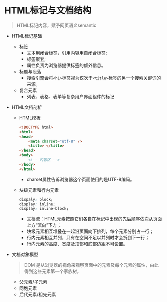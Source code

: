 # HTML标记与文档结构
    
> HTML标记内容，赋予网页语义semantic

- HTML标记基础
    + 标签
        * 文本用闭合标签，引用内容用自闭合标签;
        * 标签嵌套;
        * 属性负责为浏览器提供标签的额外信息。
    + 标题与段落
        * 搜索引擎会将`<h1>`标签视为仅次于`<title>`标签的另一个搜索关键词的来源。
    + 复合元素
        * 列表、表格、表单等复杂用户界面组件的标记 

- HTML文档剖析
    + HTML模板

        ```HTML
        <!DOCTYPE html>
        <html>
        <head>
            <meta charset="utf-8" />
            <title> </title>
        </head>
        <body>
            <!-- 内容区 -->
        </body>
        </html>
        ```

        * charset属性告诉浏览器这个页面使用的是UTF-8编码。
    + 块级元素和行内元素
    
        ```css
        dispaly: block;
        display: inline;
        display: inline-block;
        ```

        * 文档流：HTML元素按照它们各自在标记中出现的先后顺序依次从页面上方“流向”下方；
        * 块级元素相互堆叠在一起沿页面向下排列，每个元素分别占一行；
        * 行内元素相互并列，只有在空间不足以并列时才会折到下一行；
        * 行内元素的高度、宽度及顶部和底部边距不可设置。
        
- 文档对象模型

    > DOM 是从浏览器的视角来观察页面中的元素及每个元素的属性，由此得到这些元素第一个家族树。

    + 父元素/子元素
    + 同胞元素
    + 后代元素/祖先元素





    

